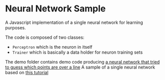# Neural Network Sample

A Javascript implementation of a single neural network for learning purposes.

The code is composed of two classes:

* `Perceptron` which is the neuron in itself
* `Trainer` which is basically a data holder for neuron training sets

The demo folder contains demo code producing [a neural network that tried to guess which points are over a line](https://raw.githubusercontent.com/malharhak/Neural-Network-Sample/master/demo.html)
A sample of a single neural network based on [this tutorial](http://natureofcode.com/book/chapter-10-neural-networks/)

